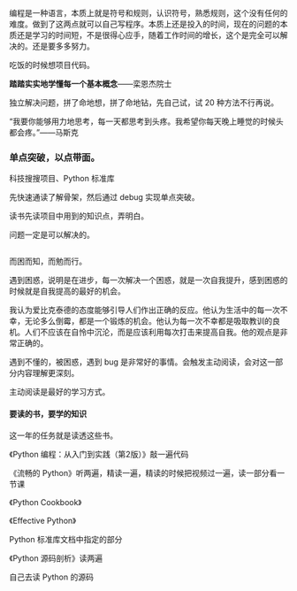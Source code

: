 
编程是一种语言，本质上就是符号和规则，认识符号，熟悉规则，这个没有任何的难度。做到了这两点就可以自己写程序。本质上还是投入的时间，现在的问题的本质还是学习的时间短，不是很得心应手，随着工作时间的增长，这个是完全可以解决的。还是要多多努力。  

吃饭的时候想项目代码。  

**踏踏实实地学懂每一个基本概念**——栾恩杰院士

独立解决问题，拼了命地想，拼了命地钻，先自己试，试 20 种方法不行再说。  

“我要你能够用力地思考，每一天都思考到头疼。我希望你每天晚上睡觉的时候头都会疼。”——马斯克  


### 单点突破，以点带面。  

科技搜搜项目、Python 标准库

先快速通读了解骨架，然后通过 debug 实现单点突破。  

读书先读项目中用到的知识点，弄明白。  

问题一定是可以解决的。  

```python 

```

而困而知，而勉而行。  

遇到困惑，说明是在进步，每一次解决一个困惑，就是一次自我提升，感到困惑的时候就是自我提高的最好的机会。  

我认为爱比克泰德的态度能够引导人们作出正确的反应。他认为生活中的每一次不幸，无论多么倒霉，都是一个锻炼的机会。他认为每一次不幸都是吸取教训的良机。人们不应该在自怜中沉沦，而是应该利用每次打击来提高自我。他的观点是非常正确的。  


遇到不懂的，被困惑，遇到 bug 是非常好的事情。会触发主动阅读，会对这一部分内容理解更深刻。  

主动阅读是最好的学习方式。  



#### 要读的书，要学的知识  

这一年的任务就是读透这些书。  

《Python 编程：从入门到实践（第2版）》敲一遍代码  

《流畅的 Python》听两遍，精读一遍，精读的时候把视频过一遍，读一部分看一节课  

《Python Cookbook》  

《Effective Python》  

Python 标准库文档中指定的部分  

《Python 源码剖析》读两遍  

自己去读 Python 的源码  




